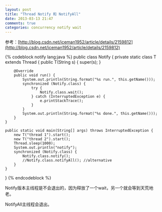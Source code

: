 ```yaml
---
layout: post
title: "Thread Notify 和 NotifyAll"
date: 2013-03-13 21:47
comments: true
categories: concurrency notify wait
---
```

参考：[http://blog.csdn.net/iceman1952/article/details/2159812](http://blog.csdn.net/iceman1952/article/details/2159812)

{% codeblock notify lang:java %}
public class Notify {
    private static class T extends Thread {
        public T(String s) {
            super(s);
        }

        @Override
        public void run() {
            System.out.println(String.format("%s run.", this.getName()));
            synchronized (Notify.class) {
                try {
                    Notify.class.wait();
                } catch (InterruptedException e) {
                    e.printStackTrace();
                }
            }
            System.out.println(String.format("%s done.", this.getName()));
        }
    }

    public static void main(String[] args) throws InterruptedException {
        new T("thread 1").start();
        new T("thread 2").start();
        Thread.sleep(1000);
        System.out.println("notify");
        synchronized (Notify.class) {
            Notify.class.notify();
            //Notify.class.notifyAll(); //alternative
        }
    }
}
{% endcodeblock %}

Notify版本主线程是不会退出的，因为释放了一个wait，另一个就会等到天荒地老。

NotifyAll主线程会退出。
